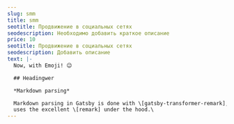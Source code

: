 ```yaml
---
slug: smm
title: smm
seotitle: Продвижение в социальных сетях
seodescription: Необходимо добавить краткое описание
price: 10
seotitle: Продвижение в социальных сетях
seodescription: Добавить описание
text: |-
  Now, with Emoji! 😉

  ## Headingwer

  *Markdown parsing*

  Markdown parsing in Gatsby is done with \[gatsby-transformer-remark], which
  uses the excellent \[remark] under the hood.\
---
```

